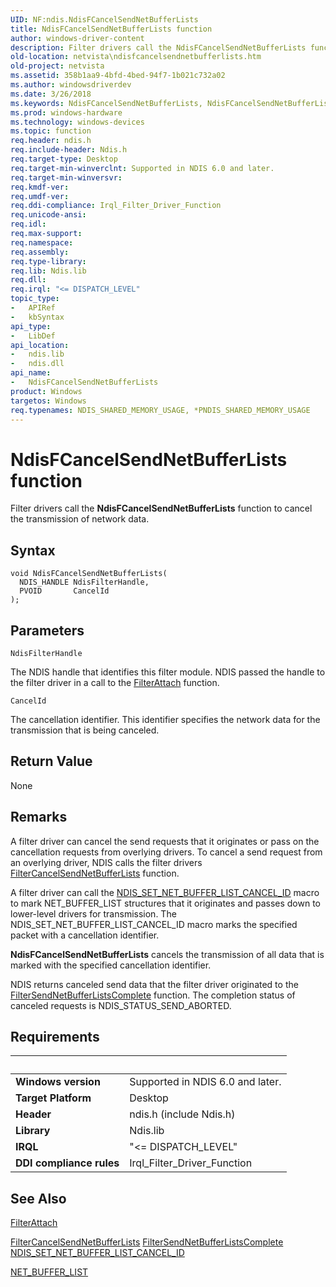 ```yaml
---
UID: NF:ndis.NdisFCancelSendNetBufferLists
title: NdisFCancelSendNetBufferLists function
author: windows-driver-content
description: Filter drivers call the NdisFCancelSendNetBufferLists function to cancel the transmission of network data.
old-location: netvista\ndisfcancelsendnetbufferlists.htm
old-project: netvista
ms.assetid: 358b1aa9-4bfd-4bed-94f7-1b021c732a02
ms.author: windowsdriverdev
ms.date: 3/26/2018
ms.keywords: NdisFCancelSendNetBufferLists, NdisFCancelSendNetBufferLists function [Network Drivers Starting with Windows Vista], filter_ndis_functions_ref_272bc8c3-bf88-42d8-b415-429100169d47.xml, ndis/NdisFCancelSendNetBufferLists, netvista.ndisfcancelsendnetbufferlists
ms.prod: windows-hardware
ms.technology: windows-devices
ms.topic: function
req.header: ndis.h
req.include-header: Ndis.h
req.target-type: Desktop
req.target-min-winverclnt: Supported in NDIS 6.0 and later.
req.target-min-winversvr: 
req.kmdf-ver: 
req.umdf-ver: 
req.ddi-compliance: Irql_Filter_Driver_Function
req.unicode-ansi: 
req.idl: 
req.max-support: 
req.namespace: 
req.assembly: 
req.type-library: 
req.lib: Ndis.lib
req.dll: 
req.irql: "<= DISPATCH_LEVEL"
topic_type:
-	APIRef
-	kbSyntax
api_type:
-	LibDef
api_location:
-	ndis.lib
-	ndis.dll
api_name:
-	NdisFCancelSendNetBufferLists
product: Windows
targetos: Windows
req.typenames: NDIS_SHARED_MEMORY_USAGE, *PNDIS_SHARED_MEMORY_USAGE
---
```



# NdisFCancelSendNetBufferLists function
Filter drivers call the 
  <b>NdisFCancelSendNetBufferLists</b> function to cancel the transmission of network data.

## Syntax

```
void NdisFCancelSendNetBufferLists(
  NDIS_HANDLE NdisFilterHandle,
  PVOID       CancelId
);
```

## Parameters

`NdisFilterHandle`

The NDIS handle that identifies this filter module. NDIS passed the handle to the filter driver in
     a call to the 
     <a href="https://msdn.microsoft.com/library/windows/hardware/ff540442">FilterAttach</a> function.

`CancelId`

The cancellation identifier. This identifier specifies the network data for the transmission that
     is being canceled.


## Return Value

None

## Remarks

A filter driver can cancel the send requests that it originates or pass on the cancellation requests
    from overlying drivers. To cancel a send request from an overlying driver, NDIS calls the filter drivers 
    <a href="https://msdn.microsoft.com/55979b0d-61a6-43da-8fa5-11159b1a48d1">
    FilterCancelSendNetBufferLists</a> function.

A filter driver can call the 
    <a href="https://msdn.microsoft.com/en-us/library/windows/hardware/ff567299">
    NDIS_SET_NET_BUFFER_LIST_CANCEL_ID</a> macro to mark NET_BUFFER_LIST structures that it originates and
    passes down to lower-level drivers for transmission. The NDIS_SET_NET_BUFFER_LIST_CANCEL_ID macro marks
    the specified packet with a cancellation identifier.

<b>NdisFCancelSendNetBufferLists</b> cancels the transmission of all data that is marked with the
    specified cancellation identifier.

NDIS returns canceled send data that the filter driver originated to the 
    <a href="https://msdn.microsoft.com/1a3a1e80-29f1-4f19-b3c7-9a8b189f18c4">
    FilterSendNetBufferListsComplete</a> function. The completion status of canceled requests is
    NDIS_STATUS_SEND_ABORTED.

## Requirements
| &nbsp; | &nbsp; |
| ---- |:---- |
| **Windows version** | Supported in NDIS 6.0 and later.  |
| **Target Platform** | Desktop |
| **Header** | ndis.h (include Ndis.h) |
| **Library** | Ndis.lib |
| **IRQL** | "<= DISPATCH_LEVEL" |
| **DDI compliance rules** | Irql_Filter_Driver_Function |

## See Also

<a href="https://msdn.microsoft.com/library/windows/hardware/ff540442">FilterAttach</a>



<a href="https://msdn.microsoft.com/55979b0d-61a6-43da-8fa5-11159b1a48d1">
   FilterCancelSendNetBufferLists</a>



<a href="https://msdn.microsoft.com/1a3a1e80-29f1-4f19-b3c7-9a8b189f18c4">
   FilterSendNetBufferListsComplete</a>



<a href="https://msdn.microsoft.com/en-us/library/windows/hardware/ff567299">
   NDIS_SET_NET_BUFFER_LIST_CANCEL_ID</a>



<a href="https://msdn.microsoft.com/library/windows/hardware/ff568388">NET_BUFFER_LIST</a>